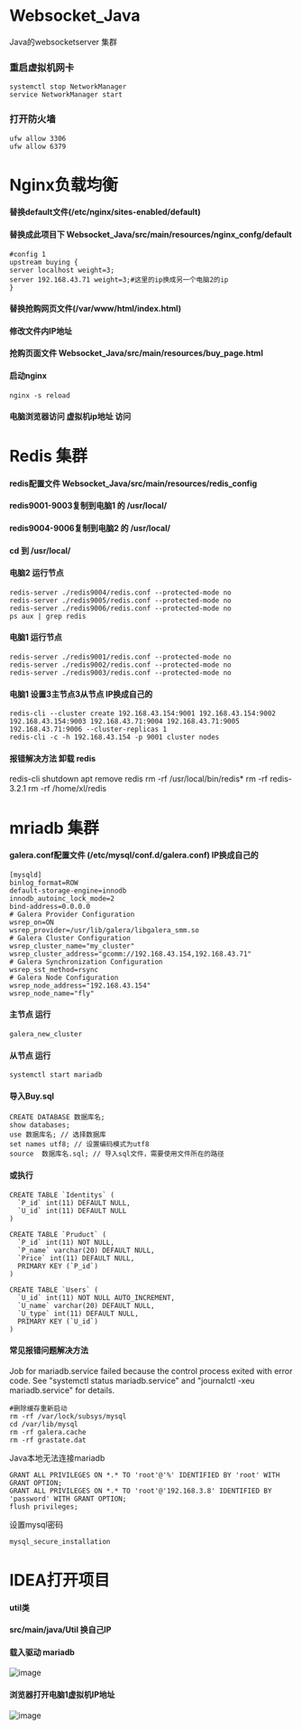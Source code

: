 # Websocket_Java
Java的websocketserver 集群
### 重启虚拟机网卡
```
systemctl stop NetworkManager
service NetworkManager start
```
### 打开防火墙
```
ufw allow 3306
ufw allow 6379
```
# Nginx负载均衡

#### 替换default文件(/etc/nginx/sites-enabled/default)
#### 替换成此项目下 Websocket_Java/src/main/resources/nginx_confg/default
```
#config 1
upstream buying {
server localhost weight=3;
server 192.168.43.71 weight=3;#这里的ip换成另一个电脑2的ip
}
```

#### 替换抢购网页文件(/var/www/html/index.html)
#### 修改文件内IP地址
#### 抢购页面文件 Websocket_Java/src/main/resources/buy_page.html

#### 启动nginx
```
nginx -s reload
```
#### 电脑浏览器访问 虚拟机ip地址 访问


# Redis 集群
#### redis配置文件 Websocket_Java/src/main/resources/redis_config
#### redis9001-9003复制到电脑1 的 /usr/local/
#### redis9004-9006复制到电脑2 的 /usr/local/
#### cd 到 /usr/local/
#### 电脑2 运行节点
```
redis-server ./redis9004/redis.conf --protected-mode no
redis-server ./redis9005/redis.conf --protected-mode no
redis-server ./redis9006/redis.conf --protected-mode no
ps aux | grep redis
```
#### 电脑1 运行节点
```
redis-server ./redis9001/redis.conf --protected-mode no
redis-server ./redis9002/redis.conf --protected-mode no
redis-server ./redis9003/redis.conf --protected-mode no
```
#### 电脑1 设置3主节点3从节点 IP换成自己的
```
redis-cli --cluster create 192.168.43.154:9001 192.168.43.154:9002 192.168.43.154:9003 192.168.43.71:9004 192.168.43.71:9005 192.168.43.71:9006 --cluster-replicas 1
redis-cli -c -h 192.168.43.154 -p 9001 cluster nodes
```
#### 报错解决方法 卸载 redis

redis-cli shutdown
apt remove redis
rm -rf /usr/local/bin/redis*
rm -rf redis-3.2.1
rm -rf /home/xl/redis

# mriadb 集群 
#### galera.conf配置文件 (/etc/mysql/conf.d/galera.conf) IP换成自己的
```
[mysqld]
binlog_format=ROW
default-storage-engine=innodb
innodb_autoinc_lock_mode=2
bind-address=0.0.0.0
# Galera Provider Configuration
wsrep_on=ON
wsrep_provider=/usr/lib/galera/libgalera_smm.so
# Galera Cluster Configuration
wsrep_cluster_name="my_cluster"
wsrep_cluster_address="gcomm://192.168.43.154,192.168.43.71"
# Galera Synchronization Configuration
wsrep_sst_method=rsync
# Galera Node Configuration
wsrep_node_address="192.168.43.154"
wsrep_node_name="fly"
```
#### 主节点 运行
```
galera_new_cluster
```
#### 从节点 运行
```
systemctl start mariadb
```
#### 导入Buy.sql 
```
CREATE DATABASE 数据库名;
show databases;
use 数据库名; // 选择数据库
set names utf8; // 设置编码模式为utf8
source  数据库名.sql; // 导入sql文件，需要使用文件所在的路径
```
#### 或执行
```
CREATE TABLE `Identitys` (
  `P_id` int(11) DEFAULT NULL,
  `U_id` int(11) DEFAULT NULL
)

CREATE TABLE `Pruduct` (
  `P_id` int(11) NOT NULL,
  `P_name` varchar(20) DEFAULT NULL,
  `Price` int(11) DEFAULT NULL,
  PRIMARY KEY (`P_id`)
)

CREATE TABLE `Users` (
  `U_id` int(11) NOT NULL AUTO_INCREMENT,
  `U_name` varchar(20) DEFAULT NULL,
  `U_type` int(11) DEFAULT NULL,
  PRIMARY KEY (`U_id`)
)
```

#### 常见报错问题解决方法
Job for mariadb.service failed because the control process exited with error code.
See "systemctl status mariadb.service" and "journalctl -xeu mariadb.service" for details.
```
#删除缓存重新启动
rm -rf /var/lock/subsys/mysql
cd /var/lib/mysql
rm -rf galera.cache
rm -rf grastate.dat
```
Java本地无法连接mariadb
```
GRANT ALL PRIVILEGES ON *.* TO 'root'@'%' IDENTIFIED BY 'root' WITH GRANT OPTION;
GRANT ALL PRIVILEGES ON *.* TO 'root'@'192.168.3.8' IDENTIFIED BY 'password' WITH GRANT OPTION;
flush privileges;
```
设置mysql密码
```
mysql_secure_installation
```
# IDEA打开项目
#### util类
#### src/main/java/Util 换自己IP
#### 载入驱动 mariadb
![image](https://user-images.githubusercontent.com/93462725/202904542-09d24b68-5794-4836-9d75-96a63c69fdb0.png)

#### 浏览器打开电脑1虚拟机IP地址
![image](https://user-images.githubusercontent.com/93462725/202906420-ff94f770-6e26-4a49-bdd7-2115c3604558.png)



